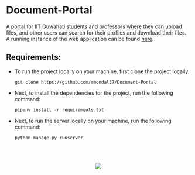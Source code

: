 # Document-Portal

A portal for IIT Guwahati students and professors where they can upload files, and other users can search for their profiles and download their files.
A running instance of the web application can be found [here](http://rmondal.pythonanywhere.com/).

## Requirements:

- To run the project locally on your machine, first clone the project locally:
  ```
  git clone https://github.com/rmondal37/Document-Portal
  ```
- Next, to install the dependencies for the project, run the following command:

  ```
  pipenv install -r requirements.txt
  ```

- Next, to run the server locally on your machine, run the following command:

  ```
  python manage.py runserver
  ```

<br/>
<br/>
<p align="center">
  <img src="https://media.giphy.com/media/OCt9pAQ6x7Vsq6bMRq/giphy.gif">
</p>
